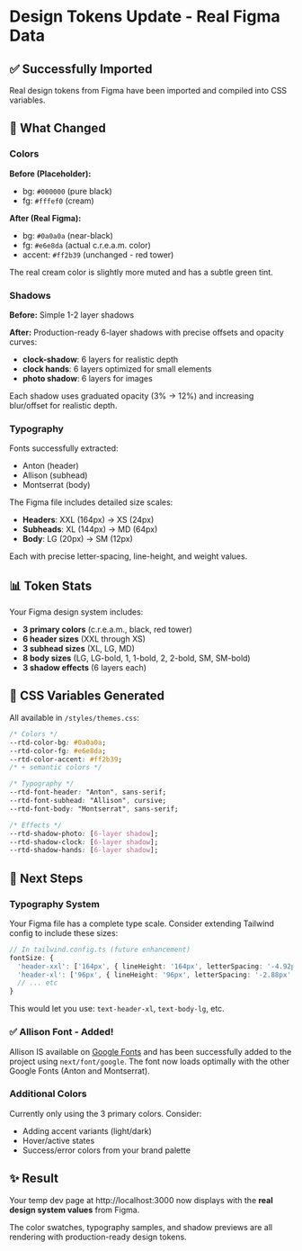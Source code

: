 # Design Tokens Update - Real Figma Data

## ✅ Successfully Imported

Real design tokens from Figma have been imported and compiled into CSS variables.

## 🎨 What Changed

### Colors
**Before (Placeholder):**
- bg: `#000000` (pure black)
- fg: `#fffef0` (cream)

**After (Real Figma):**
- bg: `#0a0a0a` (near-black)
- fg: `#e6e8da` (actual c.r.e.a.m. color)
- accent: `#ff2b39` (unchanged - red tower)

The real cream color is slightly more muted and has a subtle green tint.

### Shadows
**Before:** Simple 1-2 layer shadows

**After:** Production-ready 6-layer shadows with precise offsets and opacity curves:

- **clock-shadow**: 6 layers for realistic depth
- **clock hands**: 6 layers optimized for small elements
- **photo shadow**: 6 layers for images

Each shadow uses graduated opacity (3% → 12%) and increasing blur/offset for realistic depth.

### Typography
Fonts successfully extracted:
- Anton (header)
- Allison (subhead)
- Montserrat (body)

The Figma file includes detailed size scales:
- **Headers**: XXL (164px) → XS (24px)
- **Subheads**: XL (144px) → MD (64px)
- **Body**: LG (20px) → SM (12px)

Each with precise letter-spacing, line-height, and weight values.

## 📊 Token Stats

Your Figma design system includes:
- **3 primary colors** (c.r.e.a.m., black, red tower)
- **6 header sizes** (XXL through XS)
- **3 subhead sizes** (XL, LG, MD)
- **8 body sizes** (LG, LG-bold, 1, 1-bold, 2, 2-bold, SM, SM-bold)
- **3 shadow effects** (6 layers each)

## 🔄 CSS Variables Generated

All available in `/styles/themes.css`:

```css
/* Colors */
--rtd-color-bg: #0a0a0a;
--rtd-color-fg: #e6e8da;
--rtd-color-accent: #ff2b39;
/* + semantic colors */

/* Typography */
--rtd-font-header: "Anton", sans-serif;
--rtd-font-subhead: "Allison", cursive;
--rtd-font-body: "Montserrat", sans-serif;

/* Effects */
--rtd-shadow-photo: [6-layer shadow];
--rtd-shadow-clock: [6-layer shadow];
--rtd-shadow-hands: [6-layer shadow];
```

## 🎯 Next Steps

### Typography System
Your Figma file has a complete type scale. Consider extending Tailwind config to include these sizes:

```typescript
// In tailwind.config.ts (future enhancement)
fontSize: {
  'header-xxl': ['164px', { lineHeight: '164px', letterSpacing: '-4.92px' }],
  'header-xl': ['96px', { lineHeight: '96px', letterSpacing: '-2.88px' }],
  // ... etc
}
```

This would let you use: `text-header-xl`, `text-body-lg`, etc.

### ✅ Allison Font - Added!
Allison IS available on [Google Fonts](https://fonts.google.com/specimen/Allison) and has been successfully added to the project using `next/font/google`. The font now loads optimally with the other Google Fonts (Anton and Montserrat).

### Additional Colors
Currently only using the 3 primary colors. Consider:
- Adding accent variants (light/dark)
- Hover/active states
- Success/error colors from your brand palette

## ✨ Result

Your temp dev page at http://localhost:3000 now displays with the **real design system values** from Figma.

The color swatches, typography samples, and shadow previews are all rendering with production-ready design tokens.

